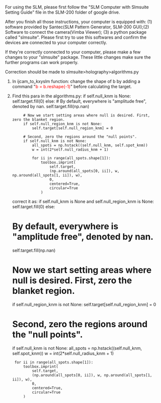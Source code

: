 For using the SLM, please first follow the "SLM Computer with Slmsuite Setting Guide" file in the SLM-200 folder of google drive.  

After you finish all those instructions, your computer is equipped with: (1) software provided by Santec(SLM Pattern Generator, SLM-200 GUI);(2) Software to connect the camera(Vimba Viewer);
(3) a python package called "slmsuite". Please first try to use this softwares and confirm the devices are connected to your computer correctly.  

If they're correctly connected to your computer, please make a few changes to your "slmsuite" package. These little changes make sure the further programs can work properly.  

Correction should be made to slmsuite>holography>algorithms.py
1. In ijcam_to_kxyslm function: 
      change the shape of b by adding a command "<span style="color:red">b = b.reshape(-1)</span>" before calculating the target.
2. Find this para in the algorithms.py:
   if self.null_knm is None:
            self.target.fill(0)
        else:
            # By default, everywhere is "amplitude free", denoted by nan.
            self.target.fill(np.nan)

            # Now we start setting areas where null is desired. First, zero the blanket region.
            if self.null_region_knm is not None:
                self.target[self.null_region_knm] = 0

            # Second, zero the regions around the "null points".
            if self.null_knm is not None:
                all_spots = np.hstack((self.null_knm, self.spot_knm))
                w = int(2*self.null_radius_knm + 1)

                for ii in range(all_spots.shape[1]):
                    toolbox.imprint(
                        self.target,
                        (np.around(all_spots[0, ii]), w, np.around(all_spots[1, ii]), w),
                        0,
                        centered=True,
                        circular=True
                    )
     correct it as:
if self.null_knm is None and self.null_region_knm is None:
    self.target.fill(0)
else:
    # By default, everywhere is "amplitude free", denoted by nan.
    self.target.fill(np.nan)

    # Now we start setting areas where null is desired. First, zero the blanket region.
    if self.null_region_knm is not None:
        self.target[self.null_region_knm] = 0

    # Second, zero the regions around the "null points".
    if self.null_knm is not None:
        all_spots = np.hstack((self.null_knm, self.spot_knm))
        w = int(2*self.null_radius_knm + 1)

        for ii in range(all_spots.shape[1]):
            toolbox.imprint(
                self.target,
                (np.around(all_spots[0, ii]), w, np.around(all_spots[1, ii]), w),
                0,
                centered=True,
                circular=True
            )

     
